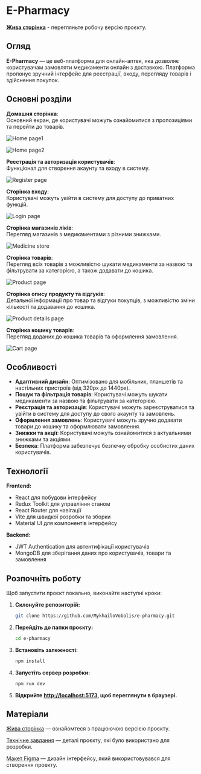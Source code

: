# E-Pharmacy

[**Жива сторінка**](https://top-e-pharmacy.vercel.app/) - перегляньте робочу версію проєкту.

## Огляд

**E-Pharmacy** — це веб-платформа для онлайн-аптек, яка дозволяє користувачам замовляти медикаменти онлайн з доставкою. Платформа пропонує зручний інтерфейс для реєстрації, входу, перегляду товарів і здійснення покупок.

## Основні розділи

**Домашня сторінка**:  
 Основний екран, де користувачі можуть ознайомитися з пропозиціями та перейти до товарів.

![Home page1](./src/assets/images/readme/home-page1.png)

![Home page2](./src/assets/images/readme/home-page2.png)

**Реєстрація та авторизація користувачів**:  
 Функціонал для створення акаунту та входу в систему.

![Register page](./src/assets/images/readme/register-page.png)

**Сторінка входу**:  
 Користувачі можуть увійти в систему для доступу до приватних функцій.

![Login page](./src/assets/images/readme/login-page.png)

**Сторінка магазинів ліків**:  
 Перегляд магазинів з медикаментами з різними знижками.

![Medicine store](./src/assets/images/readme/medicine-store.png)

**Сторінка товарів**:  
 Перегляд всіх товарів з можливістю шукати медикаменти за назвою та фільтрувати за категорією, а також додавати до кошика.

![Product page](./src/assets/images/readme/product-page.png)

**Сторінка опису продукту та відгуків**:  
 Детальної інформації про товар та відгуки покупців, з можливістю зміни кількості та додавання до кошика.

![Product details page](./src/assets/images/readme/product-details-page.png)

**Сторінка кошику товарів**:  
 Перегляд доданих до кошика товарів та оформлення замовлення.

![Cart page](./src/assets/images/readme/cart-page.png)

## Особливості

- **Адаптивний дизайн**: Оптимізовано для мобільних, планшетів та настільних пристроїв (від 320px до 1440px).
- **Пошук та фільтрація товарів**: Користувачі можуть шукати медикаменти за назвою та фільтрувати за категорією.
- **Реєстрація та авторизація**: Користувачі можуть зареєструватися та увійти в систему для доступу до свого акаунту та замовлень.
- **Оформлення замовлень**: Користувачі можуть зручно додавати товари до кошику та оформлювати замовлення.
- **Знижки та акції**: Користувачі можуть ознайомитися з актуальними знижками та акціями.
- **Безпека**: Платформа забезпечує безпечну обробку особистих даних користувачів.

## Технології

**Frontend:**

- React для побудови інтерфейсу
- Redux Toolkit для управління станом
- React Router для навігації
- Vite для швидкої розробки та зборки
- Material UI для компонентів інтерфейсу

**Backend:**

- JWT Authentication для автентифікації користувачів
- MongoDB для зберігання даних про користувачів, товари та замовлення

## Розпочніть роботу

Щоб запустити проєкт локально, виконайте наступні кроки:

1. **Склонуйте репозиторій:**

   ```bash
   git clone https://github.com/MykhailoVobolis/e-pharmacy.git
   ```

2. **Перейдіть до папки проєкту:**

   ```bash
   cd e-pharmacy
   ```

3. **Встановіть залежності:**

   ```bash
   npm install
   ```

4. **Запустіть сервер розробки:**

   ```bash
   npm run dev
   ```

5. **Відкрийте [http://localhost:5173](http://localhost:5173), щоб переглянути в браузері.**

## Матеріали

[Жива сторінка](https://top-e-pharmacy.vercel.app/) — ознайомтеся з працюючою версією проєкту.

[Технічне завдання](https://docs.google.com/spreadsheets/d/1TdZTkbTSEcscopFAAH1XiiAbkP8IOawIugpvaG9xnuw/edit?gid=0#gid=0) — деталі проєкту, які було використано для розробки.

[Макет Figma](<https://www.figma.com/file/qrKzOBVqM6zOZNFkTOpEO0/E-PHARMACY-(clients)?type=design&node-id=0-1&mode=design&t=O9kTuPJAS2bjEuwM-0>) — дизайн інтерфейсу, який використовувався для створення проекту.
